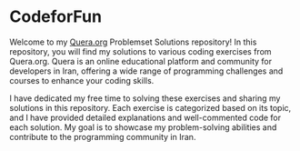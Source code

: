 # CodeforFun
Welcome to my [Quera.org](https://quera.org/) Problemset Solutions repository! In this repository, you will find my solutions to various coding exercises from Quera.org. Quera is an online educational platform and community for developers in Iran, offering a wide range of programming challenges and courses to enhance your coding skills.

I have dedicated my free time to solving these exercises and sharing my solutions in this repository. Each exercise is categorized based on its topic, and I have provided detailed explanations and well-commented code for each solution. My goal is to showcase my problem-solving abilities and contribute to the programming community in Iran.
